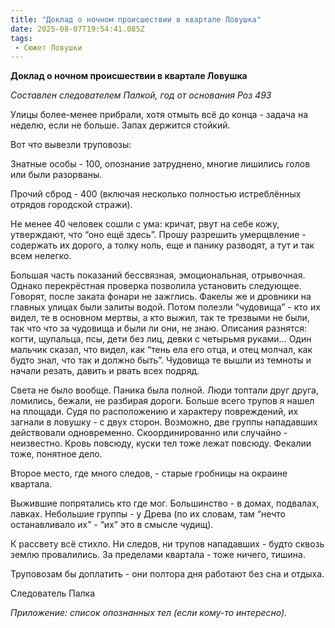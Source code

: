 ```yaml
---
title: "Доклад о ночном происшествии в квартале Ловушка"
date: 2025-08-07T19:54:41.085Z
tags:
 - Сюжет Ловушки
---
```


**Доклад о ночном происшествии в квартале Ловушка**

*Составлен следователем Палкой, год от основания Роз 493*

Улицы более-менее прибрали, хотя отмыть всё до конца - задача на неделю,
если не больше. Запах держится стойкий.

Вот что вывезли труповозы:

Знатные особы - 100, опознание затруднено, многие лишились голов или
были разорваны.

Прочий сброд - 400 (включая несколько полностью истреблённых отрядов
городской стражи). 

Не менее 40 человек сошли с ума: кричат, рвут на себе кожу, утверждают,
что “оно ещё здесь”. Прошу разрешить умерщвление - содержать их дорого,
а толку ноль, еще и панику разводят, а тут и так всем нелегко.

Большая часть показаний бессвязная, эмоциональная, отрывочная. Однако
перекрёстная проверка позволила установить следующее. Говорят, после
заката фонари не зажглись. Факелы же и дровники на главных улицах были
залиты водой. Потом полезли “чудовища” - кто их видел, те в основном
мертвы, а кто выжил, так те трезвыми не были, так что что за чудовища и
были ли они, не знаю. Описания разнятся: когти, щупальца, псы, дети без
лиц, девки с четырьмя руками... Один мальчик сказал, что видел, как
“тень ела его отца, и отец молчал, как будто знал, что так и должно
быть”. Чудовища те вышли из темноты и начали резать, давить и рвать всех
подряд.

Света не было вообще. Паника была полной. Люди топтали друг друга,
ломились, бежали, не разбирая дороги. Больше всего трупов я нашел на
площади. Судя по расположению и характеру повреждений, их загнали в
ловушку - с двух сторон. Возможно, две группы нападавших действовали
одновременно. Скоординированно или случайно - неизвестно. Кровь повсюду,
куски тел тоже лежат повсюду. Фекалии тоже, понятное дело.

Второе место, где много следов, - старые гробницы на окраине квартала.

Выжившие попрятались кто где мог. Большинство - в домах, подвалах,
лавках. Небольшие группы - у Древа (по их словам, там “нечто
останавливало их” - “их” это в смысле чудищ).

К рассвету всё стихло. Ни следов, ни трупов нападавших - будто сквозь
землю провалились. За пределами квартала - тоже ничего, тишина.

Труповозам бы доплатить - они полтора дня работают без сна и отдыха.

Следователь Палка

*Приложение: список опознанных тел (если кому-то интересно).*
